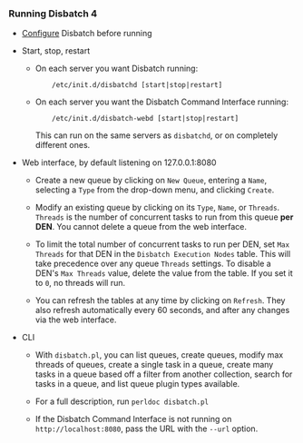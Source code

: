 ### Running Disbatch 4

* [Configure](Configuring.md) Disbatch before running

* Start, stop, restart

  * On each server you want Disbatch running:

            /etc/init.d/disbatchd [start|stop|restart]

  * On each server you want the Disbatch Command Interface running:

            /etc/init.d/disbatch-webd [start|stop|restart]

    This can run on the same servers as `disbatchd`, or on completely different
    ones.

* Web interface, by default listening on 127.0.0.1:8080

  * Create a new queue by clicking on `New Queue`, entering a `Name`, selecting
    a `Type` from the drop-down menu, and clicking `Create`.

  * Modify an existing queue by clicking on its `Type`, `Name`, or `Threads`.
    `Threads` is the number of concurrent tasks to run from this queue **per
    DEN**. You cannot delete a queue from the web interface.

  * To limit the total number of concurrent tasks to run per DEN, set `Max
    Threads` for that DEN in the `Disbatch Execution Nodes` table. This will
    take precedence over any queue `Threads` settings. To disable a DEN's `Max
    Threads` value, delete the value from the table. If you set it to `0`, no
    threads will run.

  * You can refresh the tables at any time by clicking on `Refresh`. They also
    refresh automatically every 60 seconds, and after any changes via the web
    interface.

* CLI

  * With `disbatch.pl`, you can list queues, create queues, modify max threads
    of queues, create a single task in a queue, create many tasks in a queue
    based off a filter from another collection, search for tasks in a queue, and
    list queue plugin types available.

  * For a full description, run `perldoc disbatch.pl`

  * If the Disbatch Command Interface is not running on `http://localhost:8080`,
    pass the URL with the `--url` option.
